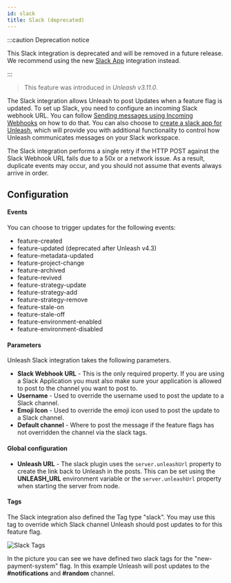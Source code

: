 ```yaml
---
id: slack
title: Slack (deprecated)
---
```


:::caution Deprecation notice

This Slack integration is deprecated and will be removed in a future release. We recommend using the new [Slack App](./slack-app.md) integration instead.

:::

> This feature was introduced in _Unleash v3.11.0_.

The Slack integration allows Unleash to post Updates when a feature flag is updated. To set up Slack, you need to configure an incoming Slack webhook URL. You can follow [Sending messages using Incoming Webhooks](https://api.slack.com/incoming-webhooks) on how to do that. You can also choose to [create a slack app for Unleash](https://api.slack.com/apps), which will provide you with additional functionality to control how Unleash communicates messages on your Slack workspace.

The Slack integration performs a single retry if the HTTP POST against the Slack Webhook URL fails due to a 50x or a network issue. As a result, duplicate events may occur, and you should not assume that events always arrive in order.

## Configuration

#### Events

You can choose to trigger updates for the following events:

- feature-created
- feature-updated (deprecated after Unleash v4.3)
- feature-metadata-updated
- feature-project-change
- feature-archived
- feature-revived
- feature-strategy-update
- feature-strategy-add
- feature-strategy-remove
- feature-stale-on
- feature-stale-off
- feature-environment-enabled
- feature-environment-disabled

#### Parameters

Unleash Slack integration takes the following parameters.

- **Slack Webhook URL** - This is the only required property. If you are using a Slack Application you must also make sure your application is allowed to post to the channel you want to post to.
- **Username** - Used to override the username used to post the update to a Slack channel.
- **Emoji Icon** - Used to override the emoji icon used to post the update to a Slack channel.
- **Default channel** - Where to post the message if the feature flags has not overridden the channel via the slack tags.

#### Global configuration

- **Unleash URL** - The slack plugin uses the `server.unleashUrl` property to create the link back to Unleash in the posts. This can be set using the **UNLEASH_URL** environment variable or the `server.unleashUrl` property when starting the server from node.

#### Tags
The Slack integration also defined the Tag type "slack". You may use this tag to override which Slack channel Unleash should post updates to for this feature flag.

![Slack Tags](/img/slack-addon-tags.png)

In the picture you can see we have defined two slack tags for the "new-payment-system" flag. In this example Unleash will post updates to the **#notifications** and **#random** channel.
